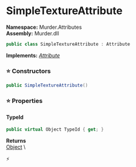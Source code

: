 # SimpleTextureAttribute

**Namespace:** Murder.Attributes \
**Assembly:** Murder.dll

```csharp
public class SimpleTextureAttribute : Attribute
```

**Implements:** _[Attribute](https://learn.microsoft.com/en-us/dotnet/api/System.Attribute?view=net-7.0)_

### ⭐ Constructors
```csharp
public SimpleTextureAttribute()
```

### ⭐ Properties
#### TypeId
```csharp
public virtual Object TypeId { get; }
```

**Returns** \
[Object](https://learn.microsoft.com/en-us/dotnet/api/System.Object?view=net-7.0) \


⚡